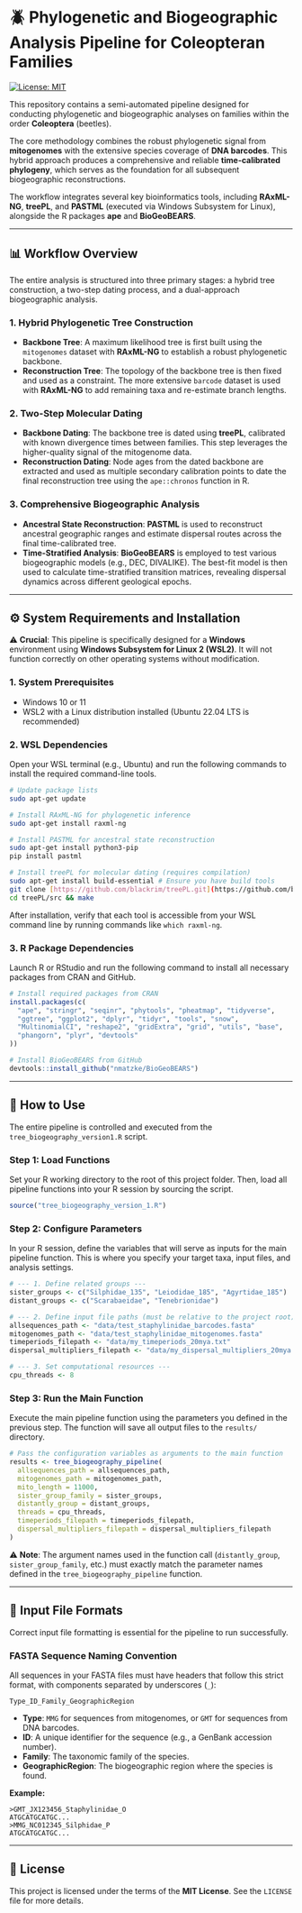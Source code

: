 # 🪲 Phylogenetic and Biogeographic Analysis Pipeline for Coleopteran Families

[![License: MIT](https://img.shields.io/badge/License-MIT-yellow.svg)](https://opensource.org/licenses/MIT)

This repository contains a semi-automated pipeline designed for conducting phylogenetic and biogeographic analyses on families within the order **Coleoptera** (beetles).

The core methodology combines the robust phylogenetic signal from **mitogenomes** with the extensive species coverage of **DNA barcodes**. This hybrid approach produces a comprehensive and reliable **time-calibrated phylogeny**, which serves as the foundation for all subsequent biogeographic reconstructions.

The workflow integrates several key bioinformatics tools, including **RAxML-NG**, **treePL**, and **PASTML** (executed via Windows Subsystem for Linux), alongside the R packages **ape** and **BioGeoBEARS**.

---

## 📊 Workflow Overview

The entire analysis is structured into three primary stages: a hybrid tree construction, a two-step dating process, and a dual-approach biogeographic analysis.

### 1. Hybrid Phylogenetic Tree Construction
* **Backbone Tree**: A maximum likelihood tree is first built using the `mitogenomes` dataset with **RAxML-NG** to establish a robust phylogenetic backbone.
* **Reconstruction Tree**: The topology of the backbone tree is then fixed and used as a constraint. The more extensive `barcode` dataset is used with **RAxML-NG** to add remaining taxa and re-estimate branch lengths.

### 2. Two-Step Molecular Dating
* **Backbone Dating**: The backbone tree is dated using **treePL**, calibrated with known divergence times between families. This step leverages the higher-quality signal of the mitogenome data.
* **Reconstruction Dating**: Node ages from the dated backbone are extracted and used as multiple secondary calibration points to date the final reconstruction tree using the `ape::chronos` function in R.

### 3. Comprehensive Biogeographic Analysis
* **Ancestral State Reconstruction**: **PASTML** is used to reconstruct ancestral geographic ranges and estimate dispersal routes across the final time-calibrated tree.
* **Time-Stratified Analysis**: **BioGeoBEARS** is employed to test various biogeographic models (e.g., DEC, DIVALIKE). The best-fit model is then used to calculate time-stratified transition matrices, revealing dispersal dynamics across different geological epochs.

---

## ⚙️ System Requirements and Installation

⚠️ **Crucial**: This pipeline is specifically designed for a **Windows** environment using **Windows Subsystem for Linux 2 (WSL2)**. It will not function correctly on other operating systems without modification.

### 1. System Prerequisites
* Windows 10 or 11
* WSL2 with a Linux distribution installed (Ubuntu 22.04 LTS is recommended)

### 2. WSL Dependencies
Open your WSL terminal (e.g., Ubuntu) and run the following commands to install the required command-line tools.

```bash
# Update package lists
sudo apt-get update

# Install RAxML-NG for phylogenetic inference
sudo apt-get install raxml-ng

# Install PASTML for ancestral state reconstruction
sudo apt-get install python3-pip
pip install pastml

# Install treePL for molecular dating (requires compilation)
sudo apt-get install build-essential # Ensure you have build tools
git clone [https://github.com/blackrim/treePL.git](https://github.com/blackrim/treePL.git)
cd treePL/src && make
```
After installation, verify that each tool is accessible from your WSL command line by running commands like `which raxml-ng`.

### 3. R Package Dependencies
Launch R or RStudio and run the following command to install all necessary packages from CRAN and GitHub.

```R
# Install required packages from CRAN
install.packages(c(
  "ape", "stringr", "seqinr", "phytools", "pheatmap", "tidyverse", 
  "ggtree", "ggplot2", "dplyr", "tidyr", "tools", "snow", 
  "MultinomialCI", "reshape2", "gridExtra", "grid", "utils", "base", 
  "phangorn", "plyr", "devtools"
))

# Install BioGeoBEARS from GitHub
devtools::install_github("nmatzke/BioGeoBEARS")
```

---

## 🚀 How to Use

The entire pipeline is controlled and executed from the `tree_biogeography_version1.R` script.

### Step 1: Load Functions
Set your R working directory to the root of this project folder. Then, load all pipeline functions into your R session by sourcing the script.

```R
source("tree_biogeography_version_1.R")
```

### Step 2: Configure Parameters
In your R session, define the variables that will serve as inputs for the main pipeline function. This is where you specify your target taxa, input files, and analysis settings.

```R
# --- 1. Define related groups ---
sister_groups <- c("Silphidae_135", "Leiodidae_185", "Agyrtidae_185")
distant_groups <- c("Scarabaeidae", "Tenebrionidae")

# --- 2. Define input file paths (must be relative to the project root) ---
allsequences_path <- "data/test_staphylinidae_barcodes.fasta"
mitogenomes_path <- "data/test_staphylinidae_mitogenomes.fasta"
timeperiods_filepath <- "data/my_timeperiods_20mya.txt"
dispersal_multipliers_filepath <- "data/my_dispersal_multipliers_20mya.txt"

# --- 3. Set computational resources ---
cpu_threads <- 8
```

### Step 3: Run the Main Function
Execute the main pipeline function using the parameters you defined in the previous step. The function will save all output files to the `results/` directory.

```R
# Pass the configuration variables as arguments to the main function
results <- tree_biogeography_pipeline(
  allsequences_path = allsequences_path,
  mitogenomes_path = mitogenomes_path,
  mito_length = 11000,
  sister_group_family = sister_groups,
  distantly_group = distant_groups,
  threads = cpu_threads,
  timeperiods_filepath = timeperiods_filepath,
  dispersal_multipliers_filepath = dispersal_multipliers_filepath
)
```
⚠️ **Note**: The argument names used in the function call (`distantly_group`, `sister_group_family`, etc.) must exactly match the parameter names defined in the `tree_biogeography_pipeline` function.

---

## 📁 Input File Formats

Correct input file formatting is essential for the pipeline to run successfully.

### FASTA Sequence Naming Convention
All sequences in your FASTA files must have headers that follow this strict format, with components separated by underscores (`_`):

`Type_ID_Family_GeographicRegion`

* **Type**: `MMG` for sequences from mitogenomes, or `GMT` for sequences from DNA barcodes.
* **ID**: A unique identifier for the sequence (e.g., a GenBank accession number).
* **Family**: The taxonomic family of the species.
* **GeographicRegion**: The biogeographic region where the species is found.

**Example:**
```fasta
>GMT_JX123456_Staphylinidae_O
ATGCATGCATGC...
>MMG_NC012345_Silphidae_P
ATGCATGCATGC...
```

---

## 📜 License

This project is licensed under the terms of the **MIT License**. See the `LICENSE` file for more details.
